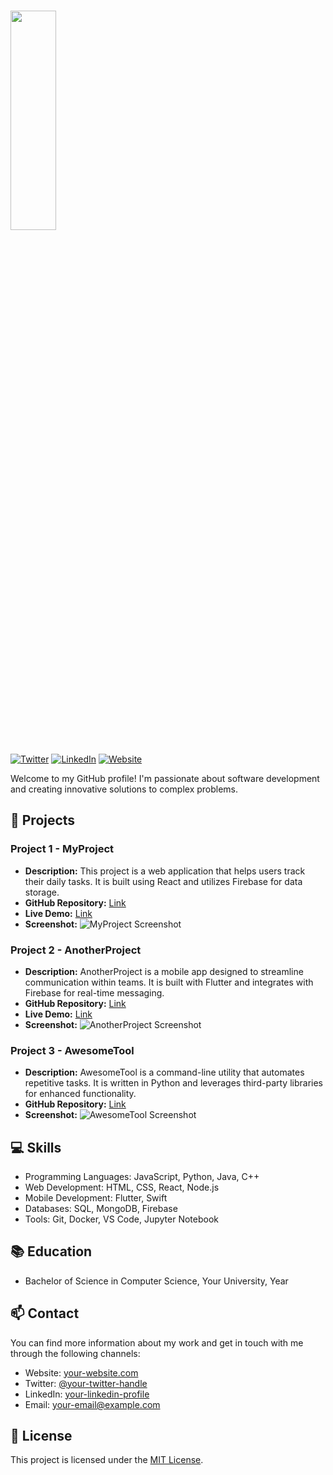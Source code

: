 # <img src="https://media1.giphy.com/media/h408T6Y5GfmXBKW62l/giphy.gif?cid=ecf05e471jwnuf20kl8ua3stx1mk6pxz3m9lzfd9tolhufy2&ep=v1_gifs_related&rid=giphy.gif&ct=g" width="38%" height="30%" align="center">

[![Twitter](https://img.shields.io/twitter/follow/your-twitter-handle?style=social)](https://twitter.com/your-twitter-handle)
[![LinkedIn](https://img.shields.io/badge/LinkedIn-Connect-blue)](https://linkedin.com/in/your-linkedin-profile)
[![Website](https://img.shields.io/badge/Website-Visit-brightgreen)](https://your-website.com)

Welcome to my GitHub profile! I'm passionate about software development and creating innovative solutions to complex problems.

## 🚀 Projects

### Project 1 - MyProject
- **Description:** This project is a web application that helps users track their daily tasks. It is built using React and utilizes Firebase for data storage.
- **GitHub Repository:** [Link](https://github.com/your-username/MyProject)
- **Live Demo:** [Link](https://your-username.github.io/MyProject-demo)
- **Screenshot:** ![MyProject Screenshot](images/myproject_screenshot.png)

### Project 2 - AnotherProject
- **Description:** AnotherProject is a mobile app designed to streamline communication within teams. It is built with Flutter and integrates with Firebase for real-time messaging.
- **GitHub Repository:** [Link](https://github.com/your-username/AnotherProject)
- **Live Demo:** [Link](https://your-username.github.io/AnotherProject-demo)
- **Screenshot:** ![AnotherProject Screenshot](images/anotherproject_screenshot.png)

### Project 3 - AwesomeTool
- **Description:** AwesomeTool is a command-line utility that automates repetitive tasks. It is written in Python and leverages third-party libraries for enhanced functionality.
- **GitHub Repository:** [Link](https://github.com/your-username/AwesomeTool)
- **Screenshot:** ![AwesomeTool Screenshot](images/awesometool_screenshot.png)

## 💻 Skills

- Programming Languages: JavaScript, Python, Java, C++
- Web Development: HTML, CSS, React, Node.js
- Mobile Development: Flutter, Swift
- Databases: SQL, MongoDB, Firebase
- Tools: Git, Docker, VS Code, Jupyter Notebook

## 📚 Education

- Bachelor of Science in Computer Science, Your University, Year

## 📫 Contact

You can find more information about my work and get in touch with me through the following channels:

- Website: [your-website.com](https://your-website.com)
- Twitter: [@your-twitter-handle](https://twitter.com/your-twitter-handle)
- LinkedIn: [your-linkedin-profile](https://linkedin.com/in/your-linkedin-profile)
- Email: your-email@example.com

## 📝 License

This project is licensed under the [MIT License](LICENSE).

